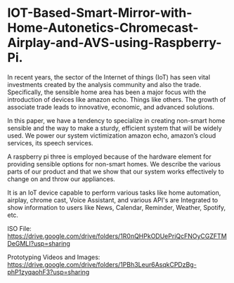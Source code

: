 # IOT-Based-Smart-Mirror-with-Home-Autonetics-Chromecast-Airplay-and-AVS-using-Raspberry-Pi.

In recent years, the sector of the Internet of things (IoT) has seen vital investments created by the analysis community and also the trade. Specifically, the sensible home area has been a major focus with the introduction of devices like amazon echo. Things like others. The growth of associate trade leads to innovative, economic, and advanced solutions.

In this paper, we have a tendency to specialize in creating non-smart home sensible and the way to make a sturdy, efficient system that will be widely used.
We power our system victimization amazon echo, amazon’s cloud services, its speech services.

A raspberry pi three is employed because of the hardware element for providing sensible options for non-smart homes.
We describe the various parts of our product and that we show that our system works effectively to change on and throw our appliances.

It is an IoT device capable to perform various tasks like home automation, airplay, chrome cast, Voice Assistant, and various API's are Integrated to show information to users like News, Calendar, Reminder, Weather, Spotify, etc.

ISO File:
https://drive.google.com/drive/folders/1R0nQHPkODUePriQcFNOyCGZFTMDeGMLI?usp=sharing

Prototyping Videos and Images:
https://drive.google.com/drive/folders/1PBh3Leur6AsqkCPDzBg-phP1zyqaohF3?usp=sharing

